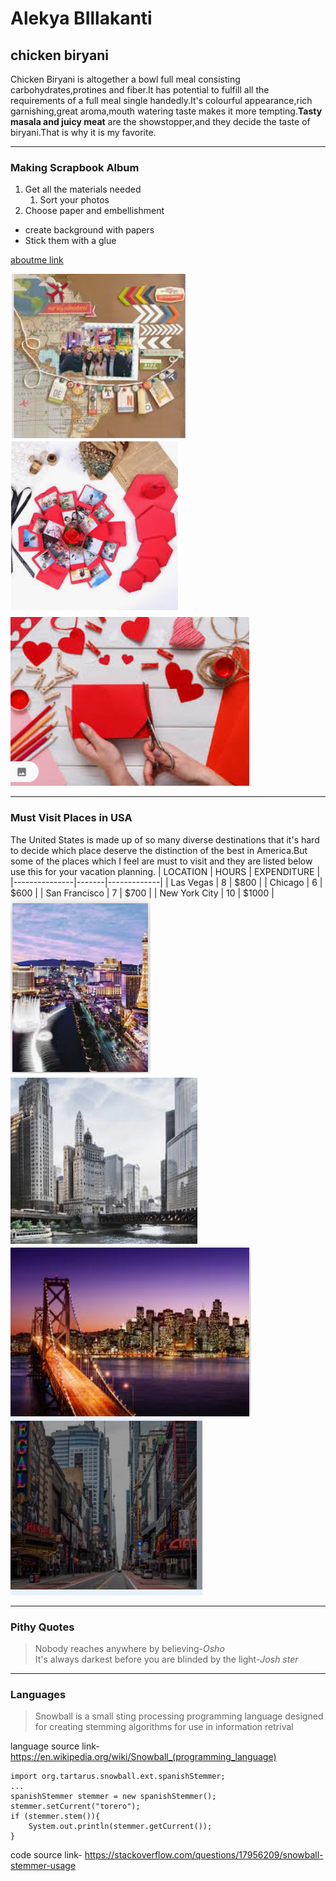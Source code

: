 # Alekya BIllakanti
## chicken biryani
Chicken Biryani is altogether a bowl full meal consisting carbohydrates,protines and fiber.It has potential to fulfill all the requirements of a full meal single handedly.It's colourful appearance,rich garnishing,great aroma,mouth watering taste makes it more tempting.**Tasty masala and juicy meat** are the showstopper,and they decide the taste of biryani.That is why it is my favorite.

---
### Making Scrapbook Album
1. Get all the materials needed
    1. Sort your photos
3. Choose paper and embellishment
* create background with papers
* Stick them with a glue


[aboutme link](About.md)


![scrapbook](images/task/sb1.PNG)
![scrapbook](images/task/sb2.PNG)
![scrapbook](images/task/sb3.PNG)

---
### Must Visit Places in USA
The United States is made up of so many diverse destinations that it's hard to decide which place deserve the distinction of the best in America.But some of the places which I feel are must to visit and they are listed below use this for your vacation planning.
| LOCATION      | HOURS | EXPENDITURE |
|---------------|-------|-------------|
| Las Vegas     | 8     | $800        |
| Chicago       | 6     | $600        |
| San Francisco | 7     | $700        |
| New York City | 10    | $1000       |
![Las Vegas](images/location/vegas.PNG)
![chicago](images/location/chicago.PNG)
![Las Vegas](images/location/sanfrancisco.PNG)
![Las Vegas](images/location/ny.PNG)



---
### Pithy Quotes
> Nobody reaches anywhere by believing-*Osho*  
> It's always darkest before you are blinded by the light-*Josh ster*

---

### Languages
>Snowball is a small sting processing programming language designed for creating stemming algorithms for use in information retrival


language source link-<https://en.wikipedia.org/wiki/Snowball_(programming_language)>

```
import org.tartarus.snowball.ext.spanishStemmer;
...
spanishStemmer stemmer = new spanishStemmer();
stemmer.setCurrent("torero");
if (stemmer.stem()){
    System.out.println(stemmer.getCurrent());
}
```

code source link- <https://stackoverflow.com/questions/17956209/snowball-stemmer-usage>



